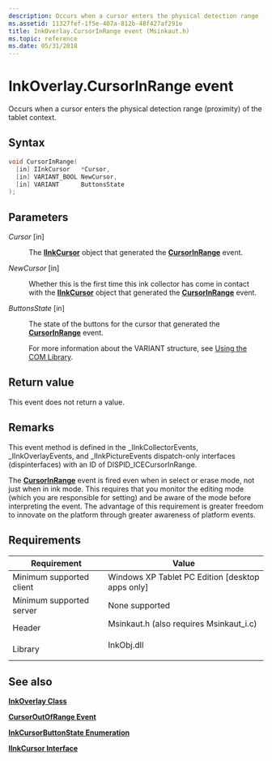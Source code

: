 ```yaml
---
description: Occurs when a cursor enters the physical detection range (proximity) of the tablet context.
ms.assetid: 11327fef-1f5e-407a-812b-48f427af291e
title: InkOverlay.CursorInRange event (Msinkaut.h)
ms.topic: reference
ms.date: 05/31/2018
---
```


# InkOverlay.CursorInRange event

Occurs when a cursor enters the physical detection range (proximity) of the tablet context.

## Syntax


```C++
void CursorInRange(
  [in] IInkCursor   *Cursor,
  [in] VARIANT_BOOL NewCursor,
  [in] VARIANT      ButtonsState
);
```



## Parameters

<dl> <dt>

*Cursor* \[in\]
</dt> <dd>

The [**IInkCursor**](/windows/desktop/api/msinkaut/nn-msinkaut-iinkcursor) object that generated the [**CursorInRange**](inkcollector-cursorinrange.md) event.

</dd> <dt>

*NewCursor* \[in\]
</dt> <dd>

Whether this is the first time this ink collector has come in contact with the [**IInkCursor**](/windows/desktop/api/msinkaut/nn-msinkaut-iinkcursor) object that generated the [**CursorInRange**](inkcollector-cursorinrange.md) event.

</dd> <dt>

*ButtonsState* \[in\]
</dt> <dd>

The state of the buttons for the cursor that generated the [**CursorInRange**](inkcollector-cursorinrange.md) event.

For more information about the VARIANT structure, see [Using the COM Library](using-the-com-library.md).

</dd> </dl>

## Return value

This event does not return a value.

## Remarks

This event method is defined in the \_IInkCollectorEvents, \_IInkOverlayEvents, and \_IInkPictureEvents dispatch-only interfaces (dispinterfaces) with an ID of DISPID\_ICECursorInRange.

The [**CursorInRange**](inkcollector-cursorinrange.md) event is fired even when in select or erase mode, not just when in ink mode. This requires that you monitor the editing mode (which you are responsible for setting) and be aware of the mode before interpreting the event. The advantage of this requirement is greater freedom to innovate on the platform through greater awareness of platform events.

## Requirements



| Requirement | Value |
|-------------------------------------|---------------------------------------------------------------------------------------------------------------------|
| Minimum supported client<br/> | Windows XP Tablet PC Edition \[desktop apps only\]<br/>                                                       |
| Minimum supported server<br/> | None supported<br/>                                                                                           |
| Header<br/>                   | <dl> <dt>Msinkaut.h (also requires Msinkaut\_i.c)</dt> </dl> |
| Library<br/>                  | <dl> <dt>InkObj.dll</dt> </dl>                               |



## See also

<dl> <dt>

[**InkOverlay Class**](inkoverlay-class.md)
</dt> <dt>

[**CursorOutOfRange Event**](inkcollector-cursoroutofrange.md)
</dt> <dt>

[**InkCursorButtonState Enumeration**](/windows/desktop/api/msinkaut/ne-msinkaut-inkcursorbuttonstate)
</dt> <dt>

[**IInkCursor Interface**](/windows/desktop/api/msinkaut/nn-msinkaut-iinkcursor)
</dt> </dl>

 

 




